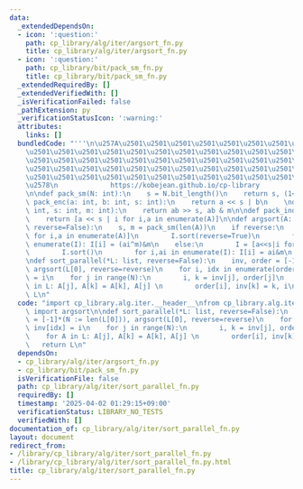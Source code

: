 ```yaml
---
data:
  _extendedDependsOn:
  - icon: ':question:'
    path: cp_library/alg/iter/argsort_fn.py
    title: cp_library/alg/iter/argsort_fn.py
  - icon: ':question:'
    path: cp_library/bit/pack_sm_fn.py
    title: cp_library/bit/pack_sm_fn.py
  _extendedRequiredBy: []
  _extendedVerifiedWith: []
  _isVerificationFailed: false
  _pathExtension: py
  _verificationStatusIcon: ':warning:'
  attributes:
    links: []
  bundledCode: "'''\n\u257A\u2501\u2501\u2501\u2501\u2501\u2501\u2501\u2501\u2501\u2501\
    \u2501\u2501\u2501\u2501\u2501\u2501\u2501\u2501\u2501\u2501\u2501\u2501\u2501\
    \u2501\u2501\u2501\u2501\u2501\u2501\u2501\u2501\u2501\u2501\u2501\u2501\u2501\
    \u2501\u2501\u2501\u2501\u2501\u2501\u2501\u2501\u2501\u2501\u2501\u2501\u2501\
    \u2501\u2501\u2501\u2501\u2501\u2501\u2501\u2501\u2501\u2501\u2501\u2501\u2501\
    \u2578\n             https://kobejean.github.io/cp-library               \n'''\n\
    \n\ndef pack_sm(N: int):\n    s = N.bit_length()\n    return s, (1<<s)-1\n\ndef\
    \ pack_enc(a: int, b: int, s: int):\n    return a << s | b\n    \ndef pack_dec(ab:\
    \ int, s: int, m: int):\n    return ab >> s, ab & m\n\ndef pack_indices(A, s):\n\
    \    return [a << s | i for i,a in enumerate(A)]\n\ndef argsort(A: list[int],\
    \ reverse=False):\n    s, m = pack_sm(len(A))\n    if reverse:\n        I = [a<<s|i^m\
    \ for i,a in enumerate(A)]\n        I.sort(reverse=True)\n        for i,ai in\
    \ enumerate(I): I[i] = (ai^m)&m\n    else:\n        I = [a<<s|i for i,a in enumerate(A)]\n\
    \        I.sort()\n        for i,ai in enumerate(I): I[i] = ai&m\n    return I\n\
    \ndef sort_parallel(*L: list, reverse=False):\n    inv, order = [-1]*(N := len(L[0])),\
    \ argsort(L[0], reverse=reverse)\n    for i, idx in enumerate(order): inv[idx]\
    \ = i\n    for j in range(N):\n        i, k = inv[j], order[j]\n        for A\
    \ in L: A[j], A[k] = A[k], A[j] \n        order[i], inv[k] = k, i\n    return\
    \ L\n"
  code: "import cp_library.alg.iter.__header__\nfrom cp_library.alg.iter.argsort_fn\
    \ import argsort\n\ndef sort_parallel(*L: list, reverse=False):\n    inv, order\
    \ = [-1]*(N := len(L[0])), argsort(L[0], reverse=reverse)\n    for i, idx in enumerate(order):\
    \ inv[idx] = i\n    for j in range(N):\n        i, k = inv[j], order[j]\n    \
    \    for A in L: A[j], A[k] = A[k], A[j] \n        order[i], inv[k] = k, i\n \
    \   return L\n"
  dependsOn:
  - cp_library/alg/iter/argsort_fn.py
  - cp_library/bit/pack_sm_fn.py
  isVerificationFile: false
  path: cp_library/alg/iter/sort_parallel_fn.py
  requiredBy: []
  timestamp: '2025-04-02 01:29:15+09:00'
  verificationStatus: LIBRARY_NO_TESTS
  verifiedWith: []
documentation_of: cp_library/alg/iter/sort_parallel_fn.py
layout: document
redirect_from:
- /library/cp_library/alg/iter/sort_parallel_fn.py
- /library/cp_library/alg/iter/sort_parallel_fn.py.html
title: cp_library/alg/iter/sort_parallel_fn.py
---
```

